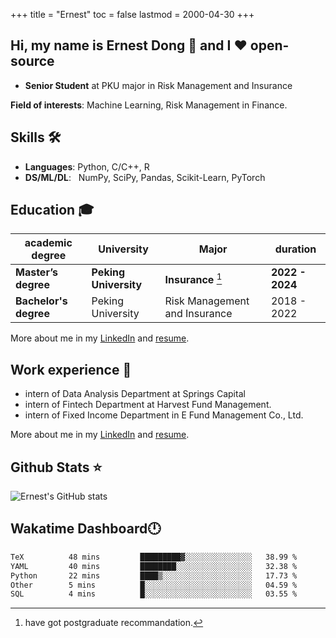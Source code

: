 +++
title = "Ernest"
toc = false
lastmod = 2000-04-30
+++

## Hi, my name is Ernest Dong 👋 and I ❤️ open-source

- **Senior Student** at PKU major in Risk Management and Insurance

**Field of interests**: Machine Learning, Risk Management in Finance.

## Skills 🛠️

- **Languages**:        Python, C/C++, R
- **DS/ML/DL**: &nbsp;  NumPy, SciPy, Pandas, Scikit-Learn, PyTorch

## Education 🎓

| academic degree       | University            | Major                         | duration        |
| --------------------- | --------------------- | ----------------------------- | --------------- |
| **Master’s degree**   | **Peking University** | **Insurance** [^1]            | **2022 - 2024** |
| **Bachelor's degree** | Peking University     | Risk Management and Insurance | 2018 - 2022     |

More about me in my [LinkedIn](https://www.linkedin.com/in/晨阳-董-918ab41b4/) and [resume](../files/resume.pdf).

## Work experience 👔

- intern of Data Analysis Department at Springs Capital
- intern of Fintech Department at Harvest Fund Management.
- intern of Fixed Income Department in E Fund Management Co., Ltd.

More about me in my [LinkedIn](https://www.linkedin.com/in/晨阳-董-918ab41b4/) and [resume](./files/resume.pdf).

## Github Stats ⭐

![Ernest's GitHub stats](https://github-readme-stats.vercel.app/api?username=ErnestDong&show_icons=true)

## Wakatime Dashboard🕛

<!--START_SECTION:waka-->

```txt
TeX          48 mins         █████████▓░░░░░░░░░░░░░░░   38.99 %
YAML         40 mins         ████████░░░░░░░░░░░░░░░░░   32.38 %
Python       22 mins         ████▒░░░░░░░░░░░░░░░░░░░░   17.73 %
Other        5 mins          █░░░░░░░░░░░░░░░░░░░░░░░░   04.59 %
SQL          4 mins          █░░░░░░░░░░░░░░░░░░░░░░░░   03.55 %
```

<!--END_SECTION:waka-->

[^1]: have got postgraduate recommandation.
